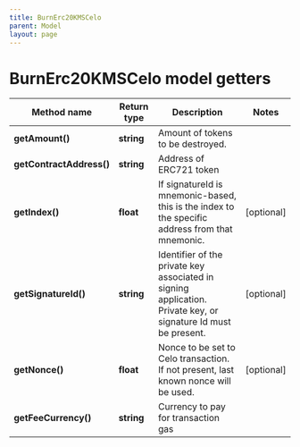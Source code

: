 ```yaml
---
title: BurnErc20KMSCelo
parent: Model
layout: page
---
```


# BurnErc20KMSCelo model getters

Method name | Return type | Description | Notes
------------ | ------------- | ------------- | -------------
**getAmount()** | **string** | Amount of tokens to be destroyed. |
**getContractAddress()** | **string** | Address of ERC721 token |
**getIndex()** | **float** | If signatureId is mnemonic-based, this is the index to the specific address from that mnemonic. | [optional]
**getSignatureId()** | **string** | Identifier of the private key associated in signing application. Private key, or signature Id must be present. | [optional]
**getNonce()** | **float** | Nonce to be set to Celo transaction. If not present, last known nonce will be used. | [optional]
**getFeeCurrency()** | **string** | Currency to pay for transaction gas |

